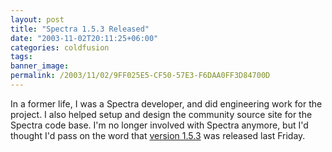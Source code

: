 ```yaml
---
layout: post
title: "Spectra 1.5.3 Released"
date: "2003-11-02T20:11:25+06:00"
categories: coldfusion 
tags: 
banner_image: 
permalink: /2003/11/02/9FF025E5-CF50-57E3-F6DAA0FF3D84700D
---
```


In a former life, I was a Spectra developer, and did engineering work for the project. I also helped setup and design the community source site for the Spectra code base. I'm no longer involved with Spectra anymore, but I'd thought I'd pass on the word that <a href="http://spectrasource.macromedia.com">version 1.5.3</a> was released last Friday.
